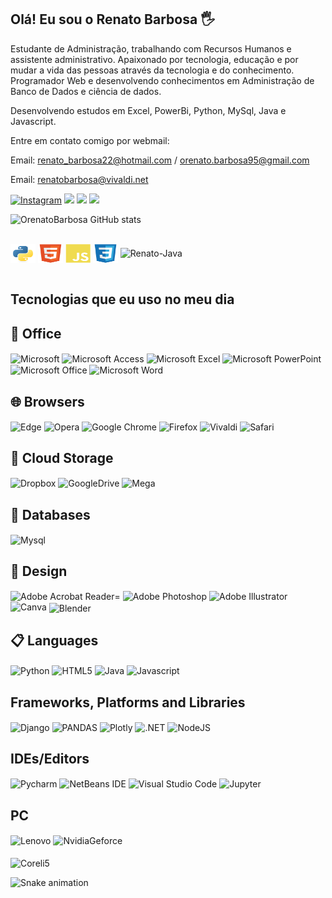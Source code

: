 ## Olá! Eu sou o Renato Barbosa  🖐️

Estudante de Administração, trabalhando com Recursos Humanos e assistente administrativo.
Apaixonado por tecnologia, educação e por mudar a vida das pessoas através da tecnologia e do conhecimento.
Programador Web e desenvolvendo conhecimentos em Administração de Banco de Dados e ciência de dados.

Desenvolvendo estudos em Excel, PowerBi, Python, MySql, Java e Javascript.


Entre em contato comigo por webmail:

Email: renato_barbosa22@hotmail.com / orenato.barbosa95@gmail.com

Email: renatobarbosa@vivaldi.net





[![Instagram](https://img.shields.io/badge/Instagram-E4405F?style=for-the-badge&logo=instagram&logoColor=white)](https://www.instagram.com/orenatobarbosa/)
 <a href="https://wa.me/555180218884" target="_blank"><img src="https://img.shields.io/badge/WhatsApp-25D366?style=for-the-badge&logo=whatsapp&logoColor=white" target="_blank"></a>
 <a href = "mailto:renato_barbosa22@hotmail.com"><img src="https://img.shields.io/badge/Microsoft_Outlook-0078D4?style=for-the-badge&logo=microsoft-outlook&logoColor=white" target="_blank"></a>
  <a href="https://www.linkedin.com/in/Orenatobarbosa" target="_blank"><img src="https://img.shields.io/badge/-LinkedIn-%230077B5?style=for-the-badge&logo=linkedin&logoColor=white" target="_blank"></a> 

![OrenatoBarbosa GitHub stats](https://github-readme-stats.vercel.app/api?username=ORenatoBarbosa&theme=dark&show_icons=true)

<div style="display: inline_block"><br>
  <img align="center" alt="Renato-Python" height="30" width="40" src="https://raw.githubusercontent.com/devicons/devicon/master/icons/python/python-original.svg">
  <img align="center" alt="Renato-HTML" height="30" width="40" src="https://raw.githubusercontent.com/devicons/devicon/master/icons/html5/html5-original.svg">
  <img align="center" alt="Renato-Js" height="30" width="40" src="https://raw.githubusercontent.com/devicons/devicon/master/icons/javascript/javascript-plain.svg"> 
  <img align="center" alt="Renato-CSS" height="30" width="40" src="https://raw.githubusercontent.com/devicons/devicon/master/icons/css3/css3-original.svg">
  <img align="center" alt="Renato-Java" height="30" width="40" src="https://cdn.jsdelivr.net/gh/devicons/devicon/icons/java/java-original.svg" />
</div><br/>  

## Tecnologias que eu uso no meu dia

## 🏢 Office
 <div style="display: inline_block">    
  <img align="center" alt="Microsoft" src="https://img.shields.io/badge/Microsoft-0078D4?style=for-the-badge&logo=microsoft&logoColor=white" />
  <img align="center" alt="Microsoft Access" src="https://img.shields.io/badge/Microsoft_Access-A4373A?style=for-the-badge&logo=microsoft-access&logoColor=white" />
  <img align="center" alt="Microsoft Excel" src="https://img.shields.io/badge/Microsoft_Excel-217346?style=for-the-badge&logo=microsoft-excel&logoColor=white" />
  <img align="center" alt="Microsoft PowerPoint" src="https://img.shields.io/badge/Microsoft_PowerPoint-B7472A?style=for-the-badge&logo=microsoft-powerpoint&logoColor=white" />
  <img align="center" alt="Microsoft Office" src="https://img.shields.io/badge/Microsoft_Office-D83B01?style=for-the-badge&logo=microsoft-office&logoColor=white" />
  <img align="center" alt="Microsoft Word" src="https://img.shields.io/badge/Microsoft_Word-2B579A?style=for-the-badge&logo=microsoft-word&logoColor=white" />

## 🌐 Browsers
 <div style="display: inline_block">    
  <img align="center" alt="Edge" src="https://img.shields.io/badge/Edge-0078D7?style=for-the-badge&logo=Microsoft-edge&logoColor=white" />
  <img align="center" alt="Opera" src="https://img.shields.io/badge/Opera-FF1B2D?style=for-the-badge&logo=Opera&logoColor=white" />
  <img align="center" alt="Google Chrome" src="https://img.shields.io/badge/Google%20Chrome-4285F4?style=for-the-badge&logo=GoogleChrome&logoColor=white" />
  <img align="center" alt="Firefox" src="https://img.shields.io/badge/Firefox-FF7139?style=for-the-badge&logo=Firefox-Browser&logoColor=white" />
  <img align="center" alt="Vivaldi" src="https://img.shields.io/badge/Vivaldi-EF3939?style=for-the-badge&logo=Vivaldi&logoColor=white" />
  <img align="center" alt="Safari" src="https://img.shields.io/badge/Safari-000000?style=for-the-badge&logo=Safari&logoColor=white" />
 
##   👜 Cloud Storage
<div style="display: inline_block">      
  <img align="center" alt="Dropbox" src="https://img.shields.io/badge/Dropbox-%233B4D98.svg?style=for-the-badge&logo=Dropbox&logoColor=white" />
  <img align="center" alt="GoogleDrive" src="https://img.shields.io/badge/Google%20Drive-4285F4?style=for-the-badge&logo=googledrive&logoColor=white" />
  <img align="center" alt="Mega" src="https://img.shields.io/badge/Mega-%23D90007.svg?style=for-the-badge&logo=Mega&logoColor=white" />
 
## 💾 Databases
   <div style="display: inline_block">    
  <img align="center" alt="Mysql" src="https://img.shields.io/badge/mysql-%2300f.svg?style=for-the-badge&logo=mysql&logoColor=white" />
  
## 🎨 Design
   <div style="display: inline_block">    
  <img align="center" alt="Adobe Acrobat Reader=" src="https://img.shields.io/badge/Adobe%20Acrobat%20Reader-EC1C24.svg?style=for-the-badge&logo=Adobe%20Acrobat%20Reader&logoColor=white" />
  <img align="center" alt="Adobe Photoshop" src="https://img.shields.io/badge/adobe%20photoshop-%2331A8FF.svg?style=for-the-badge&logo=adobe%20photoshop&logoColor=white" /> 
  <img align="center" alt="Adobe Illustrator" src="https://img.shields.io/badge/adobe%20illustrator-%23FF9A00.svg?style=for-the-badge&logo=adobe%20illustrator&logoColor=white" />
  <img alhttps://img.shields.io/badge/.NET-5C2D91?style=for-the-badge&logo=.net&logoColor=whiteign="center" alt="Canva" src="https://img.shields.io/badge/Canva-%2300C4CC.svg?style=for-the-badge&logo=Canva&logoColor=white" />
  <img align="center" alt="Blender" src="https://img.shields.io/badge/blender-%23F5792A.svg?style=for-the-badge&logo=blender&logoColor=white" /> 
 
## 📋 Languages
   <div style="display: inline_block">    
  <img align="center" alt="Python" src="https://img.shields.io/badge/python-3670A0?style=for-the-badge&logo=python&logoColor=ffdd54" />
  <img align="center" alt="HTML5" src="https://img.shields.io/badge/html5-%23E34F26.svg?style=for-the-badge&logo=html5&logoColor=white" />
  <img align="center" alt="Java" src="https://img.shields.io/badge/java-%23ED8B00.svg?style=for-the-badge&logo=java&logoColor=white" />  
  <img align="center" alt="Javascript" src="https://img.shields.io/badge/javascript-%23323330.svg?style=for-the-badge&logo=javascript&logoColor=%23F7DF1E" /> 

## Frameworks, Platforms and Libraries 
   <div style="display: inline_block">    
  <img align="center" alt="Django" src="https://img.shields.io/badge/django-%23092E20.svg?style=for-the-badge&logo=django&logoColor=white" />
  <img align="center" alt="PANDAS" src="https://img.shields.io/badge/pandas-%23150458.svg?style=for-the-badge&logo=pandas&logoColor=white" />
  <img align="center" alt="Plotly" src="https://img.shields.io/badge/Plotly-%233F4F75.svg?style=for-the-badge&logo=plotly&logoColor=white" />
  <img align="center" alt=".NET" src="https://img.shields.io/badge/.NET-5C2D91?style=for-the-badge&logo=.net&logoColor=white" />
  <img align="center" alt="NodeJS" src="https://img.shields.io/badge/node.js-6DA55F?style=for-the-badge&logo=node.js&logoColor=white" />
    
## IDEs/Editors
   <div style="display: inline_block">      
  <img align="center" alt="Pycharm" src="https://img.shields.io/badge/pycharm-143?style=for-the-badge&logo=pycharm&logoColor=black&color=black&labelColor=green" />
  <img align="center" alt="NetBeans IDE" src="https://img.shields.io/badge/NetBeansIDE-1B6AC6.svg?style=for-the-badge&logo=apache-netbeans-ide&logoColor=white" />
  <img align="center" alt="Visual Studio Code" src="https://img.shields.io/badge/Visual%20Studio%20Code-0078d7.svg?style=for-the-badge&logo=visual-studio-code&logoColor=white" />
  <img align="center" alt="Jupyter" src="https://img.shields.io/badge/jupyter-%23FA0F00.svg?style=for-the-badge&logo=jupyter&logoColor=white" />
  
 ## PC 
  <div style="display: inline_block">      
  <img align="center" alt="Lenovo" src="https://img.shields.io/badge/lenovo-E2231A?style=for-the-badge&logo=lenovo&logoColor=white" />
  <img align="center" alt="NvidiaGeforce" src="https://img.shields.io/badge/NVIDIA-GTX1650-76B900?style=for-the-badge&logo=nvidia&logoColor=white" />
</div><br/>
  <img align="center" alt="Coreli5" src="https://img.shields.io/badge/Intel-Core_i5_10th-0071C5?style=for-the-badge&logo=intel&logoColor=white" />

 ![Snake animation](https://github.com/orenatobarbosa/LucasIankoski/blob/output/github-contribution-grid-snake.svg)
